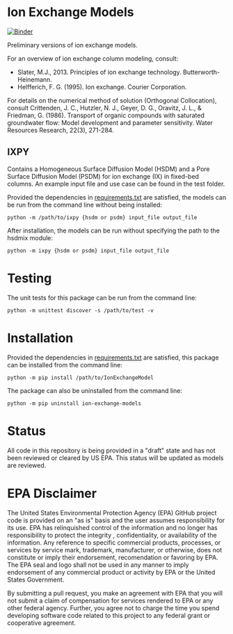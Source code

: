 # Ion Exchange Models
[![Binder](https://mybinder.org/badge_logo.svg)](https://mybinder.org/v2/gh/2rootc/binder_test.git/HEAD)

Preliminary versions of ion exchange models.

For an overview of ion exchange column modeling, consult:
* Slater, M.J., 2013. Principles of ion exchange technology. Butterworth-Heinemann.
* Helfferich, F. G. (1995). Ion exchange. Courier Corporation.

For details on the numerical method of solution (Orthogonal Collocation), consult Crittenden, J. C., Hutzler, N. J., Geyer, D. G., Oravitz, J. L., & Friedman, G. (1986). Transport of organic compounds with saturated groundwater flow: Model development and parameter sensitivity. Water Resources Research, 22(3), 271-284.

## IXPY
Contains a Homogeneous Surface Diffusion Model (HSDM) and a Pore Surface Diffusion Model (PSDM) for ion exchange (IX) in fixed-bed columns. An example input file and use case can be found in the test folder.

Provided the dependencies in [requirements.txt](requirements.txt) are satisfied, the models can be run from the command line without being installed:
```
python -m /path/to/ixpy {hsdm or psdm} input_file output_file
```

After installation, the models can be run without specifying the path to the hsdmix module:
```
python -m ixpy {hsdm or psdm} input_file output_file
```

# Testing

The unit tests for this package can be run from the command line:
```
python -m unittest discover -s /path/to/test -v
```

# Installation

Provided the dependencies in [requirements.txt](requirements.txt) are satisfied, this package can be installed from the command line:
```
python -m pip install /path/to/IonExchangeModel
```

The package can also be uninstalled from the command line:
```
python -m pip uninstall ion-exchange-models
```

# Status 
All code in this repository is being provided in a "draft" state and has not been reviewed or cleared by US EPA. This status will be updated as models are reviewed.

EPA Disclaimer
==============
The United States Environmental Protection Agency (EPA) GitHub project code is provided on an "as is" basis and the user assumes responsibility for its use. EPA has relinquished control of the information and no longer has responsibility to protect the integrity , confidentiality, or availability of the information. Any reference to specific commercial products, processes, or services by service mark, trademark, manufacturer, or otherwise, does not constitute or imply their endorsement, recomendation or favoring by EPA. The EPA seal and logo shall not be used in any manner to imply endorsement of any commercial product or activity by EPA or the United States Government.

By submitting a pull request, you make an agreement with EPA that you will not submit a claim of compensation for services rendered to EPA or any other federal agency. Further, you agree not to charge the time you spend developing software code related to this project to any federal grant or cooperative agreement.
